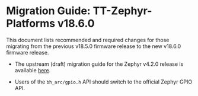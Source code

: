# Migration Guide: TT-Zephyr-Platforms v18.6.0

This document lists recommended and required changes for those migrating from the previous v18.5.0
firmware release to the new v18.6.0 firmware release.

* The upstream (draft) migration guide for the Zephyr v4.2.0 release is available
[here](https://github.com/zephyrproject-rtos/zephyr/blob/main/doc/releases/migration-guide-4.2.rst).

* Users of the `bh_arc/gpio.h` API should switch to the official Zephyr GPIO API.

[comment]: <> (UL by area, indented as necessary)
